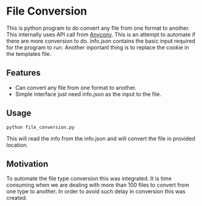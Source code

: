 # File Conversion

This is python program to do convert any file from one format to another. This internally uses API call from [Anyconv](https://anyconv.com/). This is an attempt to automate if there are more conversion to do. info.json contains the basic input required for the program to run. Another inportant thing is to replace the cookie in the templates file.

## Features

* Can convert any file from one format to another.
* Simple interface just need info.json as the input to the file.


## Usage


```
python file_conversion.py
```

This will read the info from the info.json and will convert the file in provided location.

## Motivation

To automate the file type conversion this was integrated. It is time consuming when we are dealing with more than 100 files to convert from one type to another. In order to avoid such delay in conversion this was created.

